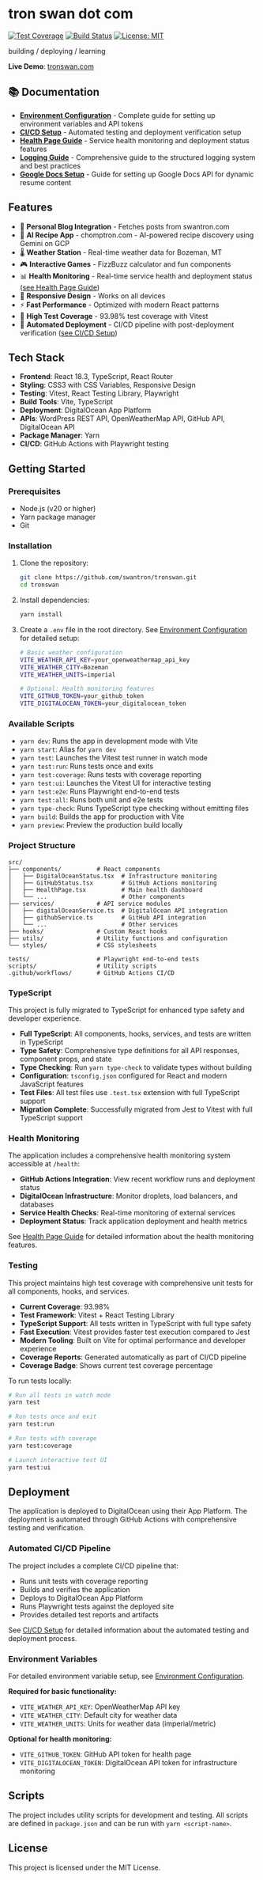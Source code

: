# tron swan dot com

[![Test Coverage](https://img.shields.io/badge/coverage-93.98%25-brightgreen?logo=vitest&logoColor=white)](https://github.com/swantron/tronswan/actions)
[![Build Status](https://github.com/swantron/tronswan/workflows/react%20app%20CI:CD%20with%20playwright/badge.svg)](https://github.com/swantron/tronswan/actions)
[![License: MIT](https://img.shields.io/badge/License-MIT-yellow.svg)](https://opensource.org/licenses/MIT)

building / deploying / learning

**Live Demo**: [tronswan.com](https://tronswan.com)

## 📚 Documentation

- **[Environment Configuration](docs/ENVIRONMENT_CONFIG.md)** - Complete guide for setting up environment variables and API tokens
- **[CI/CD Setup](docs/CI_SETUP.md)** - Automated testing and deployment verification setup
- **[Health Page Guide](docs/HEALTH_PAGE_README.md)** - Service health monitoring and deployment status features
- **[Logging Guide](docs/LOGGING_GUIDE.md)** - Comprehensive guide to the structured logging system and best practices
- **[Google Docs Setup](docs/GOOGLE_DOCS_SETUP.md)** - Guide for setting up Google Docs API for dynamic resume content

## Features

- 🦢 **Personal Blog Integration** - Fetches posts from swantron.com
- 🍳 **AI Recipe App** - chomptron.com - AI-powered recipe discovery using Gemini on GCP  
- 🌡️ **Weather Station** - Real-time weather data for Bozeman, MT
- 🎮 **Interactive Games** - FizzBuzz calculator and fun components
- 📊 **Health Monitoring** - Real-time service health and deployment status ([see Health Page Guide](docs/HEALTH_PAGE_README.md))
- 📱 **Responsive Design** - Works on all devices
- ⚡ **Fast Performance** - Optimized with modern React patterns
- 🧪 **High Test Coverage** - 93.98% test coverage with Vitest
- 🚀 **Automated Deployment** - CI/CD pipeline with post-deployment verification ([see CI/CD Setup](docs/CI_SETUP.md))

## Tech Stack

- **Frontend**: React 18.3, TypeScript, React Router
- **Styling**: CSS3 with CSS Variables, Responsive Design
- **Testing**: Vitest, React Testing Library, Playwright
- **Build Tools**: Vite, TypeScript
- **Deployment**: DigitalOcean App Platform
- **APIs**: WordPress REST API, OpenWeatherMap API, GitHub API, DigitalOcean API
- **Package Manager**: Yarn
- **CI/CD**: GitHub Actions with Playwright testing

## Getting Started

### Prerequisites

- Node.js (v20 or higher)
- Yarn package manager
- Git

### Installation

1. Clone the repository:
   ```bash
   git clone https://github.com/swantron/tronswan.git
   cd tronswan
   ```

2. Install dependencies:
   ```bash
   yarn install
   ```

3. Create a `.env` file in the root directory. See [Environment Configuration](docs/ENVIRONMENT_CONFIG.md) for detailed setup:
   ```bash
   # Basic weather configuration
   VITE_WEATHER_API_KEY=your_openweathermap_api_key
   VITE_WEATHER_CITY=Bozeman
   VITE_WEATHER_UNITS=imperial
   
   # Optional: Health monitoring features
   VITE_GITHUB_TOKEN=your_github_token
   VITE_DIGITALOCEAN_TOKEN=your_digitalocean_token
   ```

### Available Scripts

- `yarn dev`: Runs the app in development mode with Vite
- `yarn start`: Alias for `yarn dev`
- `yarn test`: Launches the Vitest test runner in watch mode
- `yarn test:run`: Runs tests once and exits
- `yarn test:coverage`: Runs tests with coverage reporting
- `yarn test:ui`: Launches the Vitest UI for interactive testing
- `yarn test:e2e`: Runs Playwright end-to-end tests
- `yarn test:all`: Runs both unit and e2e tests
- `yarn type-check`: Runs TypeScript type checking without emitting files
- `yarn build`: Builds the app for production with Vite
- `yarn preview`: Preview the production build locally

### Project Structure

```
src/
├── components/          # React components
│   ├── DigitalOceanStatus.tsx  # Infrastructure monitoring
│   ├── GitHubStatus.tsx        # GitHub Actions monitoring
│   ├── HealthPage.tsx          # Main health dashboard
│   └── ...                     # Other components
├── services/            # API service modules
│   ├── digitalOceanService.ts  # DigitalOcean API integration
│   ├── githubService.ts        # GitHub API integration
│   └── ...                     # Other services
├── hooks/               # Custom React hooks
├── utils/               # Utility functions and configuration
└── styles/              # CSS stylesheets

tests/                   # Playwright end-to-end tests
scripts/                 # Utility scripts
.github/workflows/       # GitHub Actions CI/CD
```

### TypeScript

This project is fully migrated to TypeScript for enhanced type safety and developer experience.

- **Full TypeScript**: All components, hooks, services, and tests are written in TypeScript
- **Type Safety**: Comprehensive type definitions for all API responses, component props, and state
- **Type Checking**: Run `yarn type-check` to validate types without building
- **Configuration**: `tsconfig.json` configured for React and modern JavaScript features
- **Test Files**: All test files use `.test.tsx` extension with full TypeScript support
- **Migration Complete**: Successfully migrated from Jest to Vitest with full TypeScript support

### Health Monitoring

The application includes a comprehensive health monitoring system accessible at `/health`:

- **GitHub Actions Integration**: View recent workflow runs and deployment status
- **DigitalOcean Infrastructure**: Monitor droplets, load balancers, and databases
- **Service Health Checks**: Real-time monitoring of external services
- **Deployment Status**: Track application deployment and health metrics

See [Health Page Guide](docs/HEALTH_PAGE_README.md) for detailed information about the health monitoring features.

### Testing

This project maintains high test coverage with comprehensive unit tests for all components, hooks, and services.

- **Current Coverage**: 93.98%
- **Test Framework**: Vitest + React Testing Library
- **TypeScript Support**: All tests written in TypeScript with full type safety
- **Fast Execution**: Vitest provides faster test execution compared to Jest
- **Modern Tooling**: Built on Vite for optimal performance and developer experience
- **Coverage Reports**: Generated automatically as part of CI/CD pipeline
- **Coverage Badge**: Shows current test coverage percentage

To run tests locally:
```bash
# Run all tests in watch mode
yarn test

# Run tests once and exit
yarn test:run

# Run tests with coverage
yarn test:coverage

# Launch interactive test UI
yarn test:ui
```


## Deployment

The application is deployed to DigitalOcean using their App Platform. The deployment is automated through GitHub Actions with comprehensive testing and verification.

### Automated CI/CD Pipeline

The project includes a complete CI/CD pipeline that:
- Runs unit tests with coverage reporting
- Builds and verifies the application
- Deploys to DigitalOcean App Platform
- Runs Playwright tests against the deployed site
- Provides detailed test reports and artifacts

See [CI/CD Setup](docs/CI_SETUP.md) for detailed information about the automated testing and deployment process.

### Environment Variables

For detailed environment variable setup, see [Environment Configuration](docs/ENVIRONMENT_CONFIG.md).

**Required for basic functionality:**
- `VITE_WEATHER_API_KEY`: OpenWeatherMap API key
- `VITE_WEATHER_CITY`: Default city for weather data
- `VITE_WEATHER_UNITS`: Units for weather data (imperial/metric)

**Optional for health monitoring:**
- `VITE_GITHUB_TOKEN`: GitHub API token for health page
- `VITE_DIGITALOCEAN_TOKEN`: DigitalOcean API token for infrastructure monitoring

## Scripts

The project includes utility scripts for development and testing. All scripts are defined in `package.json` and can be run with `yarn <script-name>`.

## License

This project is licensed under the MIT License.
